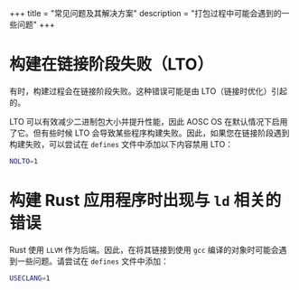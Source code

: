 +++
title = "常见问题及其解决方案"
description = "打包过程中可能会遇到的一些问题"
+++

# 构建在链接阶段失败（LTO）

有时，构建过程会在链接阶段失败。这种错误可能是由 LTO（链接时优化）引起的。

LTO 可以有效减少二进制包大小并提升性能，因此 AOSC OS 在默认情况下启用了它。但有些时候 LTO 会导致某些程序构建失败。因此，如果您在链接阶段遇到构建失败，可以尝试在 `defines` 文件中添加以下内容禁用 LTO：

```bash
NOLTO=1
```

# 构建 Rust 应用程序时出现与 `ld` 相关的错误

Rust 使用 `LLVM` 作为后端。因此，在将其链接到使用 `gcc` 编译的对象时可能会遇到一些问题。请尝试在 `defines` 文件中添加：

```bash
USECLANG=1
```
